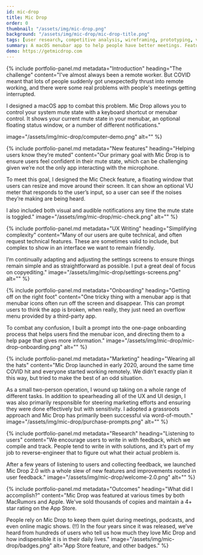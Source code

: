 ```yaml
---
id: mic-drop
title: Mic Drop
order: 0
thumbnail: "/assets/img/mic-drop.png"
background: "/assets/img/mic-drop/mic-drop-title.png"
tags: [user research, competitive analysis, wireframing, prototyping, visual design, development direction, front-end development, usability testing, product management]
summary: A macOS menubar app to help people have better meetings. Featured by Apple and by MacRumors, beloved by users.
demo: https://getmicdrop.com
---
```

{% include portfolio-panel.md
  metadata="Introduction"
  heading="The challenge"
  content="I've almost always been a remote worker. But COVID meant that lots of people suddenly got unexpectedly thrust into remote working, and there were some real problems with people's meetings getting interrupted.
  
  I designed a macOS app to combat this problem. Mic Drop allows you to control your system mute state with a keyboard shortcut or menubar control. It shows your current mute state in your menubar, an optional floating status window, or a number of different notifications."

  image="/assets/img/mic-drop/computer-demo.png"
  alt=""
%}

{% include portfolio-panel.md
  metadata="New features"
  heading="Helping users know they’re muted"
  content="Our primary goal with Mic Drop is to ensure users feel confident in their mute state, which can be challenging given we’re not the only app interacting with the microphone.

  To meet this goal, I designed the Mic Check feature, a floating window that users can resize and move around their screen. It can show an optional VU meter that responds to the user’s input, so a user can see if the noises they’re making are being heard.

  I also included both visual and audible notifications any time the mute state is toggled."
  image="/assets/img/mic-drop/mic-check.png"
  alt=""
%}

{% include portfolio-panel.md
  metadata="UX Writing"
  heading="Simplifying complexity"
  content="Many of our users are quite technical, and often request technical features. These are sometimes valid to include, but complex to show in an interface we want to remain friendly.

  I’m continually adapting and adjusting the settings screens to ensure things remain simple and as straightforward as possible. I put a great deal of focus on copyediting."
  image="/assets/img/mic-drop/settings-screens.png"
  alt=""
%}

{% include portfolio-panel.md
  metadata="Onboarding"
  heading="Getting off on the right foot"
  content="One tricky thing with a menubar app is that menubar icons often run off the screen and disappear. This can prompt users to think the app is broken, when really, they just need an overflow menu provided by a third-party app.
  
  To combat any confusion, I built a prompt into the one-page onboarding process that helps users find the menubar icon, and directing them to a help page that gives more information."
  image="/assets/img/mic-drop/mic-drop-onboarding.png"
  alt=""
%}

{% include portfolio-panel.md
  metadata="Marketing"
  heading="Wearing all the hats"
  content="Mic Drop launched in early 2020, around the same time COVID hit and everyone started working remotely. We didn’t exactly plan it this way, but tried to make the best of an odd situation.
  
  As a small two-person operation, I wound up taking on a whole range of different tasks. In addition to spearheading all of the UX and UI design, I was also primarily responsible for steering marketing efforts and ensuring they were done effectively but with sensitivity. I adopted a grassroots approach and Mic Drop has primarily been successful via word-of-mouth."
  image="/assets/img/mic-drop/purchase-prompts.png"
  alt=""
%}

{% include portfolio-panel.md
  metadata="Research"
  heading="Listening to users"
  content="We encourage users to write in with feedback, which we compile and track. People tend to write in with solutions, and it’s part of my job to reverse-engineer that to figure out what their actual problem is.

  After a few years of listening to users and collecting feedback, we launched Mic Drop 2.0 with a whole slew of new features and improvements rooted in user feedback."
  image="/assets/img/mic-drop/welcome-2.0.png"
  alt=""
%}

{% include portfolio-panel.md
  metadata="Outcomes"
  heading="What did I accomplish?"
  content="Mic Drop was featured at various times by both MacRumors and Apple. We've sold thousands of copies and maintain a 4+ star rating on the App Store.
  
  People rely on Mic Drop to keep them quiet during meetings, podcasts, and even online magic shows. (!!) In the four years since it was released, we’ve heard from hundreds of users who tell us how much they love Mic Drop and how indispensible it is in their daily lives."
  image="/assets/img/mic-drop/badges.png"
  alt="App Store feature, and other badges."
%}
